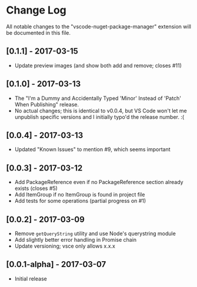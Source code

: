 # Change Log
All notable changes to the "vscode-nuget-package-manager" extension will be documented in this file.

## [0.1.1] - 2017-03-15
- Update preview images (and show both add and remove; closes #11)

## [0.1.0] - 2017-03-13
- The "I'm a Dummy and Accidentally Typed 'Minor' Instead of 'Patch' When Publishing"
release.
- No actual changes; this is identical to v0.0.4, but VS Code won't let me unpublish
specific versions and I initially typo'd the release number. :(

## [0.0.4] - 2017-03-13
- Updated "Known Issues" to mention #9, which seems important

## [0.0.3] - 2017-03-12
- Add PackageReference even if no PackageReference section already exists (closes #5)
- Add ItemGroup if no ItemGroup is found in project file
- Add tests for some operations (partial progress on #1)

## [0.0.2] - 2017-03-09
- Remove `getQueryString` utility and use Node's querystring module
- Add slightly better error handling in Promise chain
- Update versioning; vsce only allows x.x.x

## [0.0.1-alpha] - 2017-03-07
- Initial release

